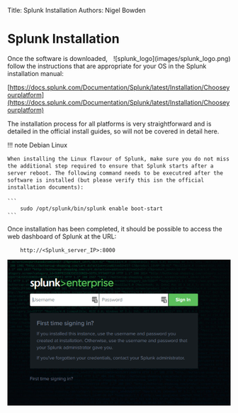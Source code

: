 Title: Splunk Installation
Authors: Nigel Bowden

# Splunk Installation
<div style="float: right;">![splunk_logo](images/splunk_logo.png)</div>Once the software is downloaded, follow the instructions that are appropriate for your OS in the Splunk installation manual:

[https://docs.splunk.com/Documentation/Splunk/latest/Installation/Chooseyourplatform](https://docs.splunk.com/Documentation/Splunk/latest/Installation/Chooseyourplatform)

The installation process for all platforms is very straightforward and is detailed in the official install guides, so will not be covered in detail here.

!!! note Debian Linux 

    When installing the Linux flavour of Splunk, make sure you do not miss the additional step required to ensure that Splunk starts after a server reboot. The following command needs to be executred after the software is installed (but please verify this isn the official installation documents):

    ```
        sudo /opt/splunk/bin/splunk enable boot-start
    ```

Once installation has been completed, it should be possible to access the web dashboard of Splunk at the URL:

```
    http://<Splunk_server_IP>:8000
```

![splunk_login](images/splunk_login.png)